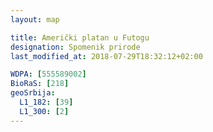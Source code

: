 ```yaml
---
layout: map

title: Američki platan u Futogu
designation: Spomenik prirode
last_modified_at: 2018-07-29T18:32:12+02:00

WDPA: [555589002]
BioRaS: [218]
geoSrbija:
  L1_182: [39]
  L1_300: [2]
---
```

